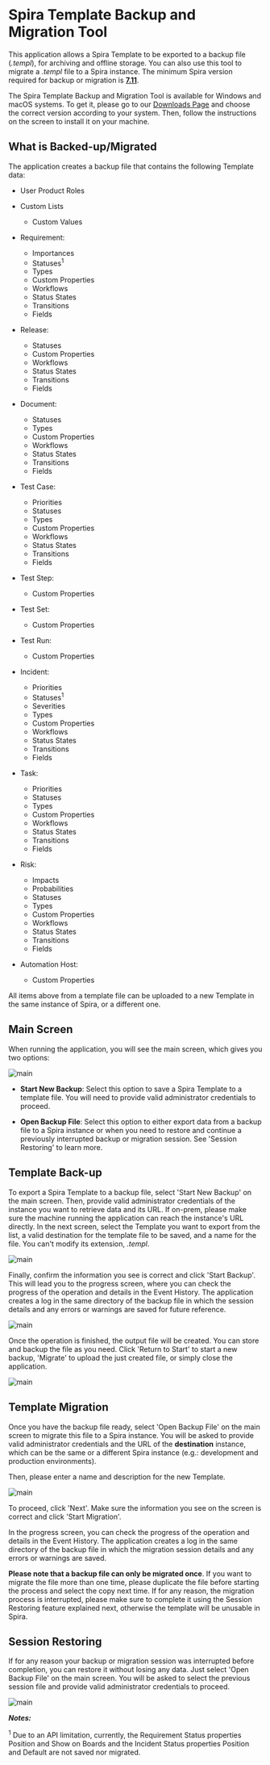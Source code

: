 #  Spira Template Backup and Migration Tool

This application allows a Spira Template to be exported to a backup file (*.templ*), for archiving and offline storage. You can also use this tool to migrate a *.templ* file to a Spira instance. The minimum Spira version required for backup or migration is [**7.11**](https://spiradoc.inflectra.com/About/release-notes-v7/).

The Spira Template Backup and Migration Tool is available for Windows and macOS systems. To get it, please go to our [Downloads Page](https://www.inflectra.com/SpiraTest/Downloads.aspx) and choose the correct version according to your system. Then, follow the instructions on the screen to install it on your machine.

## What is Backed-up/Migrated

The application creates a backup file that contains the following Template data:

- User Product Roles

- Custom Lists
    - Custom Values
    
- Requirement:
    - Importances
    - Statuses<sup>1</sup>
    - Types
    - Custom Properties
    - Workflows
     - Status States
     - Transitions
     - Fields
     
- Release:
    - Statuses
    - Custom Properties
    - Workflows
     - Status States
     - Transitions
     - Fields
     
- Document:
    - Statuses
    - Types
    - Custom Properties
    - Workflows
     - Status States
     - Transitions
     - Fields
     
- Test Case:
    - Priorities
    - Statuses
    - Types
    - Custom Properties
    - Workflows
     - Status States
     - Transitions
     - Fields
     
- Test Step:
    - Custom Properties
    
- Test Set:
    - Custom Properties
    
- Test Run:
    - Custom Properties
     
- Incident:
    - Priorities
    - Statuses<sup>1</sup>
    - Severities
    - Types
    - Custom Properties
    - Workflows
     - Status States
     - Transitions
     - Fields
     
- Task:
    - Priorities
    - Statuses
    - Types
    - Custom Properties
    - Workflows
     - Status States
     - Transitions
     - Fields
     
- Risk:
    - Impacts
    - Probabilities
    - Statuses
    - Types
    - Custom Properties
    - Workflows
     - Status States
     - Transitions
     - Fields
     
- Automation Host:
    - Custom Properties
    

All items above from a template file can be uploaded to a new Template in the same instance of Spira, or a different one.

## Main Screen

When running the application, you will see the main screen, which gives you two options:

![main](img/Project_Backup_and_Migration_Electron_01.png)

- **Start New Backup**: Select this option to save a Spira Template to a template file. You will need to provide valid administrator credentials to proceed.


- **Open Backup File**: Select this option to either export data from a backup file to a Spira instance or when you need to restore and continue a previously interrupted backup or migration session. See 'Session Restoring' to learn more.




## Template Back-up

To export a Spira Template to a backup file, select 'Start New Backup' on the main screen. Then, provide valid administrator credentials of the instance you want to retrieve data and its URL. If on-prem, please make sure the machine running the application can reach the instance's URL directly.
In the next screen, select the Template you want to export from the list, a valid destination for the template file to be saved, and a name for the file. You can't modify its extension, *.templ*.

![main](img/Project_Backup_and_Migration_Electron_02.png)

Finally, confirm the information you see is correct and click 'Start Backup'. This will lead you to the progress screen, where you can check the progress of the operation and details in the Event History. The application creates a log in the same directory of the backup file in which the session details and any errors or warnings are saved for future reference.

![main](img/Project_Backup_and_Migration_Electron_03.png)

Once the operation is finished, the output file will be created. You can store and backup the file as you need. Click 'Return to Start' to start a new backup, 'Migrate' to upload the just created file, or simply close the application.

![main](img/Project_Backup_and_Migration_Electron_04.png)

## Template Migration

Once you have the backup file ready, select 'Open Backup File' on the main screen to migrate this file to a Spira instance. You will be asked to provide valid administrator credentials and the URL of the **destination** instance, which can be the same or a different Spira instance (e.g.: development and production environments).

Then, please enter a name and description for the new Template.

![main](img/Project_Backup_and_Migration_Electron_05.png)


To proceed, click 'Next'. Make sure the information you see on the screen is correct and click 'Start Migration'.

In the progress screen, you can check the progress of the operation and details in the Event History. The application creates a log in the same directory of the backup file in which the migration session details and any errors or warnings are saved.

**Please note that a backup file can only be migrated once**. If you want to migrate the file more than one time, please duplicate the file before starting the process and select the copy next time.
If for any reason, the migration process is interrupted, please make sure to complete it using the Session Restoring feature explained next, otherwise the template will be unusable in Spira.

## Session Restoring

If for any reason your backup or migration session was interrupted before completion, you can restore it without losing any data. Just select 'Open Backup File' on the main screen. You will be asked to select the previous session file and provide valid administrator credentials to proceed.

![main](img/Project_Backup_and_Migration_Electron_06.png)


***Notes:***

<sup>1</sup> Due to an API limitation, currently, the Requirement Status properties Position and Show on Boards and the Incident Status properties Position and Default are not saved nor migrated.
